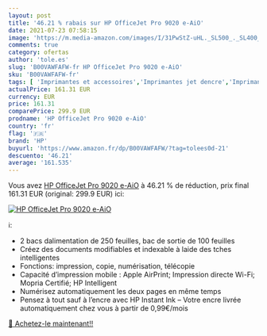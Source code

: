 ```yaml
---
layout: post
title: '46.21 % rabais sur HP OfficeJet Pro 9020 e-AiO'
date: 2021-07-23 07:58:15
image: 'https://m.media-amazon.com/images/I/31PwStZ-uHL._SL500_._SL400_.jpg'
comments: true
category: ofertas
author: 'tole.es'
slug: 'B00VAWFAFW-fr HP OfficeJet Pro 9020 e-AiO'
sku: 'B00VAWFAFW-fr'
tags: [ 'Imprimantes et accessoires','Imprimantes jet dencre','Imprimantes pour ordinateur','Informatique','hp', ]
actualPrice: 161.31 EUR
currency: EUR
price: 161.31
comparePrice: 299.9 EUR
prodname: 'HP OfficeJet Pro 9020 e-AiO'
country: 'fr'
flag: '🇫🇷'
brand: 'HP'
buyurl: 'https://www.amazon.fr/dp/B00VAWFAFW/?tag=tolees0d-21'
descuento: '46.21'
average: '161.535'
---
```


Vous avez [HP OfficeJet Pro 9020 e-AiO](https://www.amazon.fr/dp/B00VAWFAFW/?tag=tolees0d-21)  à  46.21 % de réduction, prix final  161.31 EUR (original: 299.9 EUR) ici:

[![HP OfficeJet Pro 9020 e-AiO](https://m.media-amazon.com/images/I/31PwStZ-uHL._SL500_._SL400_.jpg)](https://www.amazon.fr/dp/B00VAWFAFW/?tag=tolees0d-21)

ℹ️:

- 2 bacs dalimentation de 250 feuilles, bac de sortie de 100 feuilles
- Créez des documents modifiables et indexable à laide des tches intelligentes
- Fonctions: impression, copie, numérisation, télécopie
- Capacité d’impression mobile : Apple AirPrint; Impression directe Wi-Fi; Mopria Certifié; HP Intelligent
- Numérisez automatiquement les deux pages en même temps
- Pensez à tout sauf à l’encre avec HP Instant Ink – Votre encre livrée automatiquement chez vous à partir de 0,99€/mois

[🛒 Achetez-le maintenant!!](https://www.amazon.fr/dp/B00VAWFAFW/?tag=tolees0d-21)
